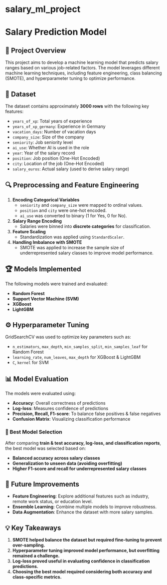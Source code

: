 # salary_ml_project

# Salary Prediction Model

## 📌 Project Overview
This project aims to develop a machine learning model that predicts salary ranges based on various job-related factors. The model leverages different machine learning techniques, including feature engineering, class balancing (SMOTE), and hyperparameter tuning to optimize performance.

## 📂 Dataset
The dataset contains approximately **3000 rows** with the following key features:
- `years_of_xp`: Total years of experience
- `years_of_xp_germany`: Experience in Germany
- `vacation_days`: Number of vacation days
- `company_size`: Size of the company
- `seniority`: Job seniority level
- `ai_use`: Whether AI is used in the role
- `year`: Year of the salary record
- `position`: Job position (One-Hot Encoded)
- `city`: Location of the job (One-Hot Encoded)
- `salary_euros`: Actual salary (used to derive salary range)

## 🔍 Preprocessing and Feature Engineering
1. **Encoding Categorical Variables**
   - `seniority` and `company_size` were mapped to ordinal values.
   - `position` and `city` were one-hot encoded.
   - `ai_use` was converted to binary (1 for Yes, 0 for No).
2. **Salary Range Encoding**
   - Salaries were binned into **discrete categories** for classification.
3. **Feature Scaling**
   - Standardization was applied using `StandardScaler`.
4. **Handling Imbalance with SMOTE**
   - SMOTE was applied to increase the sample size of underrepresented salary classes to improve model performance.

## 🏆 Models Implemented
The following models were trained and evaluated:
- **Random Forest**
- **Support Vector Machine (SVM)**
- **XGBoost**
- **LightGBM**

## ⚙️ Hyperparameter Tuning
GridSearchCV was used to optimize key parameters such as:
- `n_estimators`, `max_depth`, `min_samples_split`, `min_samples_leaf` for Random Forest
- `learning_rate`, `num_leaves`, `max_depth` for XGBoost & LightGBM
- `C`, `kernel` for SVM

## 📊 Model Evaluation
The models were evaluated using:
- **Accuracy**: Overall correctness of predictions
- **Log-loss**: Measures confidence of predictions
- **Precision, Recall, F1-score**: To balance false positives & false negatives
- **Confusion Matrix**: Visualizing classification performance

### 🔹 Best Model Selection
After comparing **train & test accuracy, log-loss, and classification reports**, the best model was selected based on:
- **Balanced accuracy across salary classes**
- **Generalization to unseen data (avoiding overfitting)**
- **Higher F1-score and recall for underrepresented salary classes**

## 🚀 Future Improvements
- **Feature Engineering**: Explore additional features such as industry, remote work status, or education level.
- **Ensemble Learning**: Combine multiple models to improve robustness.
- **Data Augmentation**: Enhance the dataset with more salary samples.

## 💡 Key Takeaways
1. **SMOTE helped balance the dataset but required fine-tuning to prevent over-sampling.**
2. **Hyperparameter tuning improved model performance, but overfitting remained a challenge.**
3. **Log-loss proved useful in evaluating confidence in classification predictions.**
4. **Choosing the best model required considering both accuracy and class-specific metrics.**

